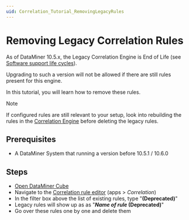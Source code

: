 ```yaml
---
uid: Correlation_Tutorial_RemovingLegacyRules
---
```


# Removing Legacy Correlation Rules

As of DataMiner 10.5.x, the Legacy Correlation Engine is End of Life (see [Software support life cycles](xref:Software_support_life_cycles)).

Upgrading to such a version will not be allowed if there are still rules present for this engine.

In this tutorial, you will learn how to remove these rules.

> [!NOTE]
> If configured rules are still relevant to your setup, look into rebuilding the rules in the [Correlation Engine](xref:Adding_a_new_Correlation_rule) before deleting the legacy rules.

## Prerequisites

- A DataMiner System that running a version before 10.5.1 / 10.6.0

## Steps

- [Open DataMiner Cube](xref:Using_the_desktop_app)
- Navigate to the [Correlation rule editor](xref:Managing_Correlation_rules) (apps > *Correlation*)
- In the filter box above the list of existing rules, type "**(Deprecated)**"
- Legacy rules will show up as as "***Name of rule* (Deprecated)**"
- Go over these rules one by one and delete them
